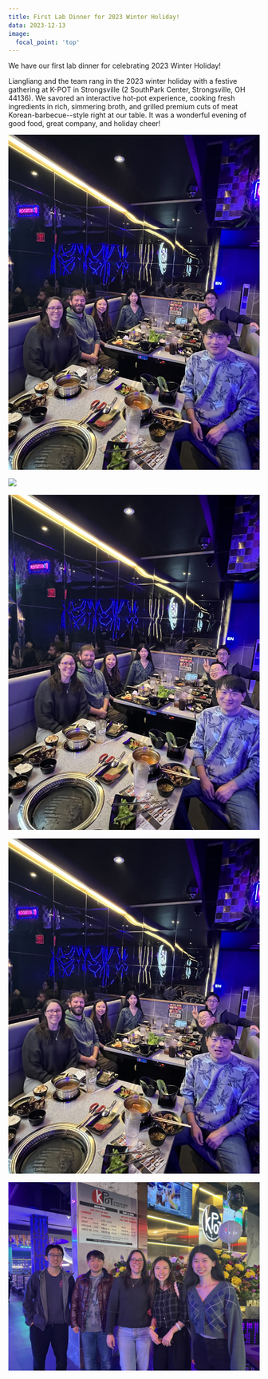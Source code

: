```yaml
---
title: First Lab Dinner for 2023 Winter Holiday!
data: 2023-12-13
image:
  focal_point: 'top'
---
```


We have our first lab dinner for celebrating 2023 Winter Holiday!

<!--more-->

Liangliang and the team rang in the 2023 winter holiday with a festive gathering at K-POT in Strongsville (2 SouthPark Center, Strongsville, OH 44136). We savored an interactive hot-pot experience, cooking fresh ingredients in rich, simmering broth, and grilled premium cuts of meat Korean-barbecue--style right at our table. It was a wonderful evening of good food, great company, and holiday cheer!

![](images/IMG_4915.JPG)

![](images/IMG_4925.JPG)

![](images/IMG_4918.JPG)

![](images/IMG_4916.JPG)

![](images/IMG_4919-01.JPG)
